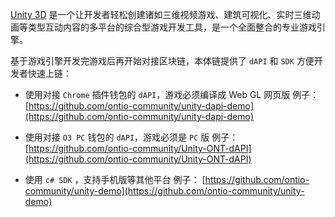 


[Unity 3D](https://unity.com/cn) 是一个让开发者轻松创建诸如三维视频游戏、建筑可视化、实时三维动画等类型互动内容的多平台的综合型游戏开发工具，是一个全面整合的专业游戏引擎。

基于游戏引擎开发完游戏后再开始对接区块链，本体链提供了 ```dAPI``` 和 ```SDK``` 方便开发者快速上链：

* 使用对接 ```Chrome``` 插件钱包的 ```dAPI```，游戏必须编译成 Web GL 网页版
 例子：[https://github.com/ontio-community/unity-dapi-demo](https://github.com/ontio-community/unity-dapi-demo)

* 使用对接 ```O3 PC``` 钱包的 ```dAPI```，游戏必须是 ```PC``` 版
 例子：[https://github.com/ontio-community/Unity-ONT-dAPI](https://github.com/ontio-community/Unity-ONT-dAPI)

* 使用 ```c# SDK``` ，支持手机版等其他平台
 例子： [https://github.com/ontio-community/unity-demo](https://github.com/ontio-community/unity-demo)







